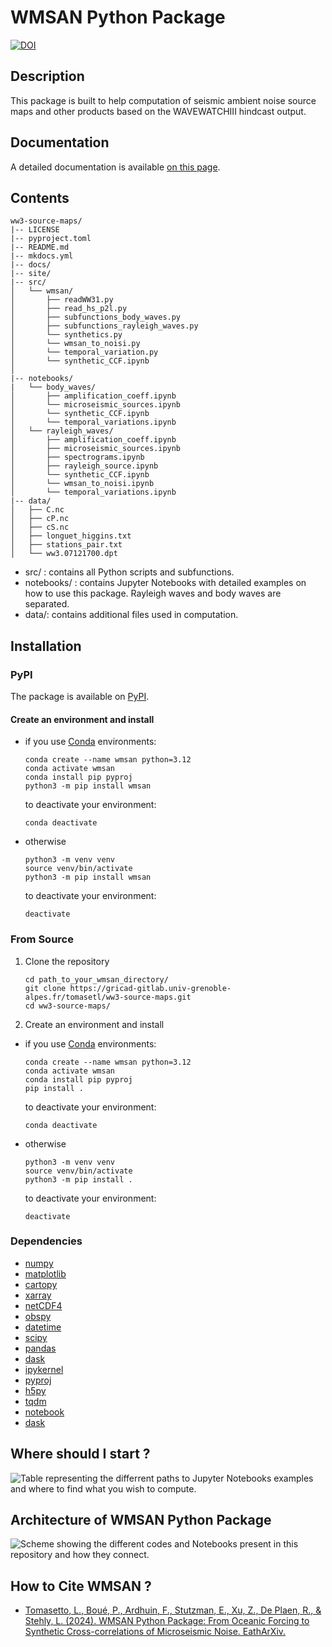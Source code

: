 # WMSAN Python Package
[![DOI](https://zenodo.org/badge/793568997.svg)](https://zenodo.org/doi/10.5281/zenodo.13374110)

## Description
This package is built to help computation of seismic ambient noise source maps and other products based on the WAVEWATCHIII hindcast output.

## Documentation
A detailed documentation is available [on this page](https://tomasetl.gricad-pages.univ-grenoble-alpes.fr/ww3-source-maps/). 

## Contents
```
ww3-source-maps/
|-- LICENSE
|-- pyproject.toml
|-- README.md
|-- mkdocs.yml
|-- docs/
|-- site/
|-- src/
│   └── wmsan/
│       ├── readWW31.py
│       ├── read_hs_p2l.py
│       ├── subfunctions_body_waves.py
│       ├── subfunctions_rayleigh_waves.py
│       └── synthetics.py
│       └── wmsan_to_noisi.py
│       └── temporal_variation.py
│       └── synthetic_CCF.ipynb
│
|-- notebooks/
|   └── body_waves/
│       ├── amplification_coeff.ipynb
│       └── microseismic_sources.ipynb
│       └── synthetic_CCF.ipynb
│       └── temporal_variations.ipynb
│   └── rayleigh_waves/
│       ├── amplification_coeff.ipynb
│       ├── microseismic_sources.ipynb
│       ├── spectrograms.ipynb
│       ├── rayleigh_source.ipynb
│       └── synthetic_CCF.ipynb
│       └── wmsan_to_noisi.ipynb
│       └── temporal_variations.ipynb
|-- data/
│   ├── C.nc
│   ├── cP.nc
│   ├── cS.nc
│   ├── longuet_higgins.txt
│   ├── stations_pair.txt
│   └── ww3.07121700.dpt
```
- src/ : contains all Python scripts and subfunctions.
- notebooks/ : contains Jupyter Notebooks with detailed examples on how to use this package. Rayleigh waves and body waves are separated.
- data/: contains additional files used in computation.

## Installation

### PyPI

The package is available on [PyPI](https://pypi.org/).

#### Create an environment and install

- if you use [Conda](https://docs.anaconda.com/free/miniconda/#quick-command-line-install) environments:
    ```
    conda create --name wmsan python=3.12
    conda activate wmsan
    conda install pip pyproj
    python3 -m pip install wmsan
    ```

    to deactivate your environment:

    ```
    conda deactivate
    ```
- otherwise
    ```
    python3 -m venv venv
    source venv/bin/activate
    python3 -m pip install wmsan
    ```
    to deactivate your environment:
    ```
    deactivate
    ```

### From Source
1. Clone the repository 

    ``` 
    cd path_to_your_wmsan_directory/
    git clone https://gricad-gitlab.univ-grenoble-alpes.fr/tomasetl/ww3-source-maps.git 
    cd ww3-source-maps/
    ```

2. Create an environment and install 

- if you use [Conda](https://docs.anaconda.com/free/miniconda/#quick-command-line-install) environments:

    ```
    conda create --name wmsan python=3.12
    conda activate wmsan
    conda install pip pyproj
    pip install .
    ```
    to deactivate your environment:
    ```
    conda deactivate
    ```

- otherwise

    ```
    python3 -m venv venv
    source venv/bin/activate
    python3 -m pip install .
    ```
    to deactivate your environment:
    ```
    deactivate
    ```

### Dependencies

- [numpy](https://numpy.org/doc/stable/)
- [matplotlib](https://matplotlib.org/stable/)
- [cartopy](https://scitools.org.uk/cartopy/docs/latest/index.html)
- [xarray](https://docs.xarray.dev/en/stable/)
- [netCDF4](https://unidata.github.io/netcdf4-python/)
- [obspy](https://docs.obspy.org/)
- [datetime](https://docs.python.org/3/library/datetime.html)
- [scipy](https://scipy.org/)
- [pandas](https://pandas.pydata.org/pandas-docs/version/2.1.4/index.html)
- [dask](https://www.dask.org/)
- [ipykernel](https://pypi.org/project/ipykernel/)
- [pyproj](https://pyproj4.github.io/pyproj/stable/)
- [h5py](https://docs.h5py.org/en/stable/)
- [tqdm](https://tqdm.github.io/)
- [notebook](https://jupyter-notebook.readthedocs.io/en/stable/)
- [dask](https://www.dask.org/) 

## Where should I start ?

![Table representing the differrent paths to Jupyter Notebooks examples and where to find what you wish to compute.](https://gricad-gitlab.univ-grenoble-alpes.fr/tomasetl/ww3-source-maps/-/raw/main/sumup.png) 

## Architecture of WMSAN Python Package

![Scheme showing the different codes and Notebooks present in this repository and how they connect.](https://gricad-gitlab.univ-grenoble-alpes.fr/tomasetl/ww3-source-maps/-/raw/main/package_archi.png)

## How to Cite WMSAN ?

- [Tomasetto, L., Boué, P., Ardhuin, F., Stutzman, E., Xu, Z., De Plaen, R., & Stehly, L. (2024). WMSAN Python Package: From Oceanic Forcing to Synthetic Cross-correlations of Microseismic Noise. EathArXiv.](https://doi.org/10.31223/X5CB08)